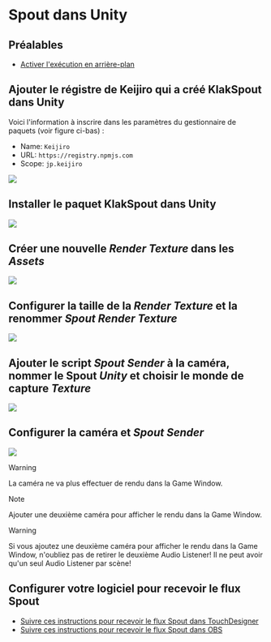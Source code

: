 # Spout dans Unity

## Préalables

* [Activer l'exécution en arrière-plan](/unity/execution_arriere-plan/)

## Ajouter le régistre de Keijiro qui a créé KlakSpout dans Unity

Voici l'information à inscrire dans les paramètres du gestionnaire de paquets (voir figure ci-bas) :
* Name: `Keijiro`
* URL: `https://registry.npmjs.com`
* Scope: `jp.keijiro`

![](./scope_registries_keijiro.SVG)


## Installer le paquet KlakSpout dans Unity

![](./install_spout_package.svg)

## Créer une nouvelle *Render Texture* dans les *Assets*

![](./ajouter_render_texture.png)

## Configurer la taille de la *Render Texture* et la renommer *Spout Render Texture*

![](./configurer_render_texture.png)

## Ajouter le script *Spout Sender* à la caméra, nommer le Spout *Unity* et choisir le monde de capture *Texture*

![](./ajouter_spout_sender_a_la_camera.svg)

## Configurer la caméra et *Spout Sender* 

![](./configurer_camera_et_spout_sender.svg)

> [!WARNING] 
> La caméra ne va plus effectuer de rendu dans la Game Window.

> [!NOTE] 
> Ajouter une deuxième caméra pour afficher le rendu dans la Game Window. 

> [!WARNING] 
> Si vous ajoutez une deuxième caméra pour afficher le rendu dans la Game Window, n'oubliez pas de retirer le deuxième Audio Listener! Il ne peut avoir qu'un seul Audio Listener par scène!

## Configurer votre logiciel pour recevoir le flux Spout

* [Suivre ces instructions pour recevoir le flux Spout dans TouchDesigner](/touchdesigner/spout/)
* [Suivre ces instructions pour recevoir le flux Spout dans OBS](/obs/spout/)